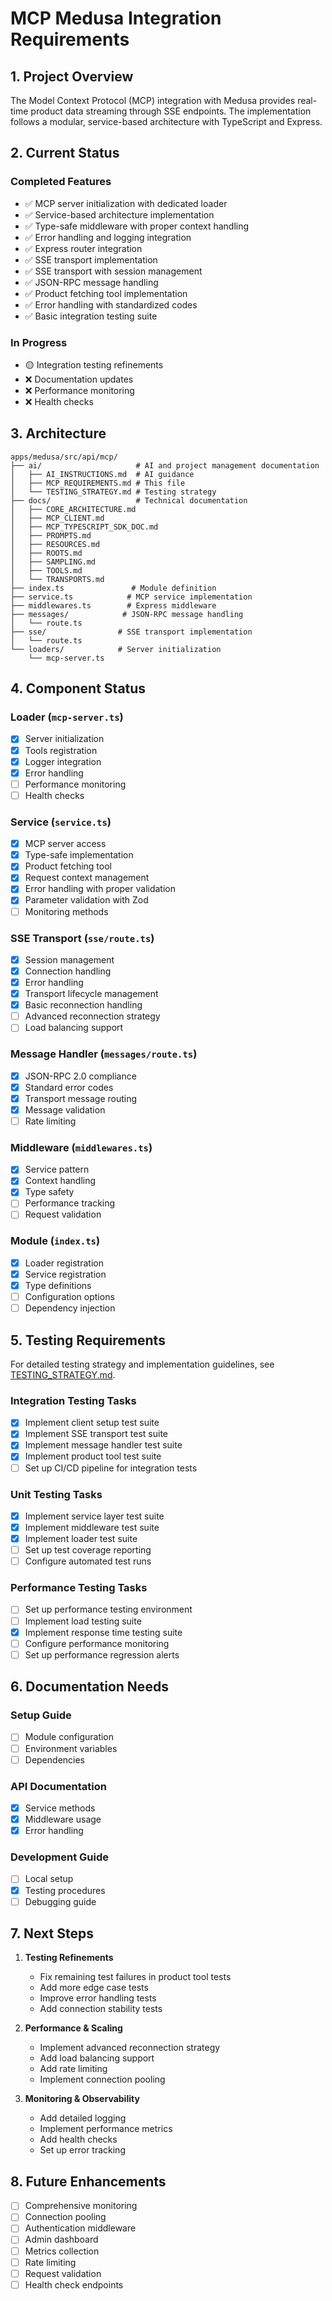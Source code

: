 # MCP Medusa Integration Requirements

## 1. Project Overview

The Model Context Protocol (MCP) integration with Medusa provides real-time product data streaming through SSE endpoints. The implementation follows a modular, service-based architecture with TypeScript and Express.

## 2. Current Status

### Completed Features
- ✅ MCP server initialization with dedicated loader
- ✅ Service-based architecture implementation
- ✅ Type-safe middleware with proper context handling
- ✅ Error handling and logging integration
- ✅ Express router integration
- ✅ SSE transport implementation
- ✅ SSE transport with session management
- ✅ JSON-RPC message handling
- ✅ Product fetching tool implementation
- ✅ Error handling with standardized codes
- ✅ Basic integration testing suite

### In Progress
- 🟡 Integration testing refinements
- ❌ Documentation updates
- ❌ Performance monitoring
- ❌ Health checks

## 3. Architecture

```
apps/medusa/src/api/mcp/
├── ai/                     # AI and project management documentation
│   ├── AI_INSTRUCTIONS.md  # AI guidance
│   ├── MCP_REQUIREMENTS.md # This file
│   └── TESTING_STRATEGY.md # Testing strategy
├── docs/                   # Technical documentation
│   ├── CORE_ARCHITECTURE.md
│   ├── MCP_CLIENT.md
│   ├── MCP_TYPESCRIPT_SDK_DOC.md
│   ├── PROMPTS.md
│   ├── RESOURCES.md
│   ├── ROOTS.md
│   ├── SAMPLING.md
│   ├── TOOLS.md
│   └── TRANSPORTS.md
├── index.ts               # Module definition
├── service.ts            # MCP service implementation
├── middlewares.ts        # Express middleware
├── messages/            # JSON-RPC message handling
│   └── route.ts
├── sse/                # SSE transport implementation
│   └── route.ts
└── loaders/            # Server initialization
    └── mcp-server.ts
```

## 4. Component Status

### Loader (`mcp-server.ts`)
- [x] Server initialization
- [x] Tools registration
- [x] Logger integration
- [x] Error handling
- [ ] Performance monitoring
- [ ] Health checks

### Service (`service.ts`)
- [x] MCP server access
- [x] Type-safe implementation
- [x] Product fetching tool
- [x] Request context management
- [x] Error handling with proper validation
- [x] Parameter validation with Zod
- [ ] Monitoring methods

### SSE Transport (`sse/route.ts`)
- [x] Session management
- [x] Connection handling
- [x] Error handling
- [x] Transport lifecycle management
- [x] Basic reconnection handling
- [ ] Advanced reconnection strategy
- [ ] Load balancing support

### Message Handler (`messages/route.ts`)
- [x] JSON-RPC 2.0 compliance
- [x] Standard error codes
- [x] Transport message routing
- [x] Message validation
- [ ] Rate limiting

### Middleware (`middlewares.ts`)
- [x] Service pattern
- [x] Context handling
- [x] Type safety
- [ ] Performance tracking
- [ ] Request validation

### Module (`index.ts`)
- [x] Loader registration
- [x] Service registration
- [x] Type definitions
- [ ] Configuration options
- [ ] Dependency injection

## 5. Testing Requirements

For detailed testing strategy and implementation guidelines, see [TESTING_STRATEGY.md](../ai/TESTING_STRATEGY.md).

### Integration Testing Tasks
- [x] Implement client setup test suite
- [x] Implement SSE transport test suite
- [x] Implement message handler test suite
- [x] Implement product tool test suite
- [ ] Set up CI/CD pipeline for integration tests

### Unit Testing Tasks
- [x] Implement service layer test suite
- [x] Implement middleware test suite
- [x] Implement loader test suite
- [ ] Set up test coverage reporting
- [ ] Configure automated test runs

### Performance Testing Tasks
- [ ] Set up performance testing environment
- [ ] Implement load testing suite
- [x] Implement response time testing suite
- [ ] Configure performance monitoring
- [ ] Set up performance regression alerts

## 6. Documentation Needs

### Setup Guide
- [ ] Module configuration
- [ ] Environment variables
- [ ] Dependencies

### API Documentation
- [x] Service methods
- [x] Middleware usage
- [x] Error handling

### Development Guide
- [ ] Local setup
- [x] Testing procedures
- [ ] Debugging guide

## 7. Next Steps

1. **Testing Refinements**
   - Fix remaining test failures in product tool tests
   - Add more edge case tests
   - Improve error handling tests
   - Add connection stability tests

2. **Performance & Scaling**
   - Implement advanced reconnection strategy
   - Add load balancing support
   - Add rate limiting
   - Implement connection pooling

3. **Monitoring & Observability**
   - Add detailed logging
   - Implement performance metrics
   - Add health checks
   - Set up error tracking

## 8. Future Enhancements

- [ ] Comprehensive monitoring
- [ ] Connection pooling
- [ ] Authentication middleware
- [ ] Admin dashboard
- [ ] Metrics collection
- [ ] Rate limiting
- [ ] Request validation
- [ ] Health check endpoints 